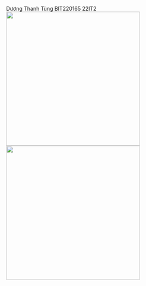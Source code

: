 Dương Thanh Tùng
BIT220165
22IT2
<img src='https://github.com/user-attachments/assets/c04c6f29-c816-4b20-8abb-86e7a303a0e0' width=360>
<img src='https://github.com/user-attachments/assets/70a889ed-f3b7-4189-ba9b-0c166527fbc7' width=360>

